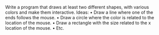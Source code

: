 Write a program that draws at least two different shapes, with various colors and make them interactive.
Ideas:
• Draw a line where one of the ends follows the mouse.
• Draw a circle where the color is related to the location of the mouse.
• Draw a rectangle with the size related to the x location of the mouse. • Etc.
